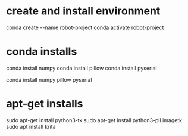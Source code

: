 # create and install environment
conda create --name robot-project
conda activate robot-project

# conda installs
conda install numpy 
conda install pillow
conda install pyserial
<!-- conda install tkinter -->
conda install numpy pillow pyserial


# apt-get installs
sudo apt-get install python3-tk
sudo apt-get install python3-pil.imagetk
sudo apt install krita
